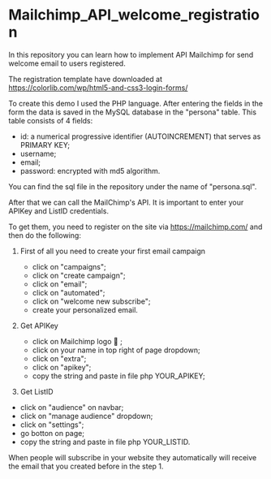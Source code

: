 # Mailchimp_API_welcome_registration
In this repository you can learn how to implement API Mailchimp for send welcome email to users registered. 

The registration template have downloaded at https://colorlib.com/wp/html5-and-css3-login-forms/


To create this demo I used the PHP language. 
After entering the fields in the form the data is saved in the MySQL database in the "persona" table.
This table consists of 4 fields:

- id: a numerical progressive identifier (AUTOINCREMENT) that serves as PRIMARY KEY;
- username;
- email;
- password: encrypted with md5 algorithm. 

You can find the sql file in the repository under the name of "persona.sql".

After that we can call the MailChimp's API.
It is important to enter your APIKey and ListID credentials.

To get them, you need to register on the site via https://mailchimp.com/ and then do the following:

1. First of all you need to create your first email campaign
    - click on "campaigns";
    - click on "create campaign";
    - click on "email";
    - click on "automated";
    - click on "welcome new subscribe";
    - create your personalized email.
    
2. Get APIKey
   - click on Mailchimp logo :monkey: ;
   - click on your name in top right of page dropdown;
   - click on "extra";
   - click on "apikey";
   - copy the string and paste in file php YOUR_APIKEY;
 
3. Get ListID
  - click on "audience" on navbar; 
  - click on "manage audience" dropdown;
  - click on "settings";
  - go botton on page;
  - copy the string and paste in file php YOUR_LISTID.
  
When people will subscribe in your website they automatically will receive the email that you created before in the step 1.
